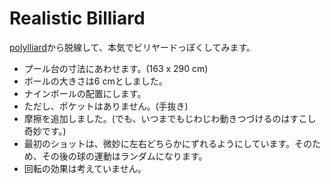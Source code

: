 # Realistic Billiard

[polylliard](../polylliard)から脱線して、本気でビリヤードっぽくしてみます。

* プール台の寸法にあわせます。(163 x 290 cm)
* ボールの大きさは6 cmとしました。
* ナインボールの配置にします。
* ただし、ポケットはありません。(手抜き)
* 摩擦を追加しました。(でも、いつまでもじわじわ動きつづけるのはすこし奇妙です。)
* 最初のショットは、微妙に左右どちらかにずれるようにしています。そのため、その後の球の運動はランダムになります。
* 回転の効果は考えていません。